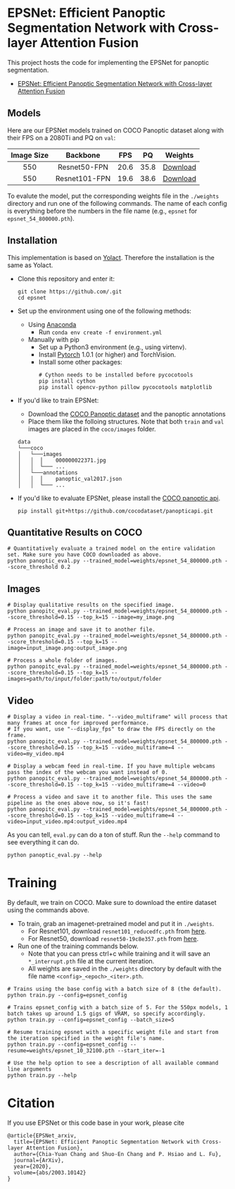 ﻿# EPSNet: Efficient Panoptic Segmentation Network with Cross-layer Attention Fusion


This project hosts the code for implementing the EPSNet for panoptic segmentation.

 - [EPSNet: Efficient Panoptic Segmentation Network with Cross-layer Attention Fusion](https://arxiv.org/abs/2003.10142)



## Models
Here are our EPSNet models trained on COCO Panoptic dataset along with their FPS on a 2080Ti and PQ on `val`:



| Image Size | Backbone      | FPS  | PQ  | Weights |
|:----------:|:-------------:|:----:|:----:|:----:|
| 550        | Resnet50-FPN | 20.6 | 35.8 | [Download](https://drive.google.com/file/d/1klQX2b9SSNnfmxPGoCBBgXxeybeX82yy/view?usp=sharing)
| 550        | Resnet101-FPN | 19.6 | 38.6  | [Download](https://drive.google.com/file/d/1pO1Vxy5tINr7YhZLfIsqjNerGhenx7o4/view?usp=sharing)


To evalute the model, put the corresponding weights file in the `./weights` directory and run one of the following commands. The name of each config is everything before the numbers in the file name (e.g., `epsnet` for `epsnet_54_800000.pth`).


## Installation

This implementation is based on [Yolact](https://github.com/dbolya/yolact). Therefore the installation is the same as Yolact. 
- Clone this repository and enter it:
   ```Shell
   git clone https://github.com/.git
   cd epsnet
   ```
 - Set up the environment using one of the following methods:
   - Using [Anaconda](https://www.anaconda.com/distribution/)
     - Run `conda env create -f environment.yml`
   - Manually with pip
     - Set up a Python3 environment (e.g., using virtenv).
     - Install [Pytorch](http://pytorch.org/) 1.0.1 (or higher) and TorchVision.
     - Install some other packages:
       ```Shell
       # Cython needs to be installed before pycocotools
       pip install cython
       pip install opencv-python pillow pycocotools matplotlib 
       ```
 - If you'd like to train EPSNet:
     -  Download the [COCO Panoptic dataset](https://cocodataset.org/#download) and the panoptic annotations  
     -  Place them like the folloing structures. Note that both `train` and `val` images are placed in the `coco/images` folder.
 
    ```
    data
    └───coco
    │   └───images
    │   │  │    000000022371.jpg
    │   │  └─── ...    
    │   └───annotations
    │   │  │    panoptic_val2017.json
    │   │  └─── ...     
    ```
 - If you'd like to evaluate EPSNet, please install the [COCO panoptic api](https://github.com/cocodataset/panopticapi).
   ```Shell
   pip install git+https://github.com/cocodataset/panopticapi.git

   ```


## Quantitative Results on COCO
```Shell
# Quantitatively evaluate a trained model on the entire validation set. Make sure you have COCO downloaded as above.
python panoptic_eval.py --trained_model=weights/epsnet_54_800000.pth --score_threshold 0.2

```


## Images
```Shell
# Display qualitative results on the specified image.
python panopitc_eval.py --trained_model=weights/epsnet_54_800000.pth --score_threshold=0.15 --top_k=15 --image=my_image.png

# Process an image and save it to another file.
python panopitc_eval.py --trained_model=weights/epsnet_54_800000.pth --score_threshold=0.15 --top_k=15 --image=input_image.png:output_image.png

# Process a whole folder of images.
python panopitc_eval.py --trained_model=weights/epsnet_54_800000.pth --score_threshold=0.15 --top_k=15 --images=path/to/input/folder:path/to/output/folder
```
## Video
```Shell
# Display a video in real-time. "--video_multiframe" will process that many frames at once for improved performance.
# If you want, use "--display_fps" to draw the FPS directly on the frame.
python panopitc_eval.py --trained_model=weights/epsnet_54_800000.pth --score_threshold=0.15 --top_k=15 --video_multiframe=4 --video=my_video.mp4

# Display a webcam feed in real-time. If you have multiple webcams pass the index of the webcam you want instead of 0.
python panopitc_eval.py --trained_model=weights/epsnet_54_800000.pth --score_threshold=0.15 --top_k=15 --video_multiframe=4 --video=0

# Process a video and save it to another file. This uses the same pipeline as the ones above now, so it's fast!
python panopitc_eval.py --trained_model=weights/epsnet_54_800000.pth --score_threshold=0.15 --top_k=15 --video_multiframe=4 --video=input_video.mp4:output_video.mp4
```
As you can tell, `eval.py` can do a ton of stuff. Run the `--help` command to see everything it can do.
```Shell
python panoptic_eval.py --help
```


# Training
By default, we train on COCO. Make sure to download the entire dataset using the commands above.
 - To train, grab an imagenet-pretrained model and put it in `./weights`.
   - For Resnet101, download `resnet101_reducedfc.pth` from [here](https://drive.google.com/file/d/1tvqFPd4bJtakOlmn-uIA492g2qurRChj/view?usp=sharing).
   - For Resnet50, download `resnet50-19c8e357.pth` from [here](https://drive.google.com/file/d/1Jy3yCdbatgXa5YYIdTCRrSV0S9V5g1rn/view?usp=sharing).
 - Run one of the training commands below.
   - Note that you can press ctrl+c while training and it will save an `*_interrupt.pth` file at the current iteration.
   - All weights are saved in the `./weights` directory by default with the file name `<config>_<epoch>_<iter>.pth`.
```Shell
# Trains using the base config with a batch size of 8 (the default).
python train.py --config=epsnet_config

# Trains epsnet_config with a batch_size of 5. For the 550px models, 1 batch takes up around 1.5 gigs of VRAM, so specify accordingly.
python train.py --config=epsnet_config --batch_size=5

# Resume training epsnet with a specific weight file and start from the iteration specified in the weight file's name.
python train.py --config=epsnet_config --resume=weights/epsnet_10_32100.pth --start_iter=-1

# Use the help option to see a description of all available command line arguments
python train.py --help
```



# Citation
If you use EPSNet or this code base in your work, please cite
```
@article{EPSNet_arxiv,
  title={EPSNet: Efficient Panoptic Segmentation Network with Cross-layer Attention Fusion},
  author={Chia-Yuan Chang and Shuo-En Chang and P. Hsiao and L. Fu},
  journal={ArXiv},
  year={2020},
  volume={abs/2003.10142}
}
```



